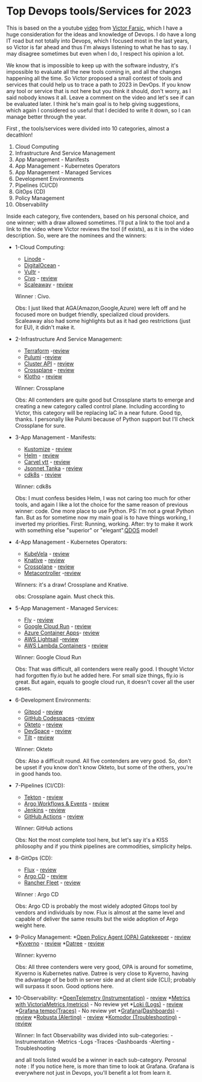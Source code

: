 # Top Devops tools/Services for 2023

This is based on the a youtube [video](https://youtu.be/-zKYT2I_WhE) from [Victor Farsic](https://twitter.com/vfarcic), which I have a huge consideration for the ideas and knowledge of Devops. I do have a long IT road but not totally into Devops, which I focused most in the last years, so Victor is far ahead and thus I'm always listening to what he has to say. I may disagree sometimes but even when I do, I respect his opinion a lot.

We know that is impossible to keep up with the software industry, it's impossible to evaluate all the new tools coming in, and all the changes happening all the time. So Victor proposed a small contest of tools and services that could help us to trace a path to 2023 in DevOps. If you know any tool or service that is not here but you think it should, don't worry, as I said nobody knows it all. Leave a comment on the video and let's see if can be evaluated later. I think he's main goal is to help giving suggestions, which again I considered so useful that I decided to write it down, so I can manage better through the year. 

First , the tools/services were divided into 10 categories, almost a decathlon!

 1. Cloud Computing
 2. Infrastructure And Service Management
 3. App Management - Manifests
 4. App Management - Kubernetes Operators
 5. App Management - Managed Services
 6. Development Environments
 7. Pipelines (CI/CD)
 8. GitOps (CD)
 9. Policy Management
 10. Observability

 Inside each category, five contenders, based on his personal choice, and one winner; with a draw allowed sometimes. I'll put a link to the tool and a link to the video where Victor reviews the tool (if exists), as it is in the video description. So, were are the nominees and the winners:
  
* 1-Cloud Computing:

    * [Linode](https://linode.com) - 
    * [DigitalOcean](https://digitalocean.com) -
    * [Vultr](https://vultur.com) -
    * [Civo](https://civo.com) - [review](https://www.youtube.com/watch?v=SwOIlzXLIw4&t=0s)
    * [Scaleaway](https://scaleaway.com) - [review](https://www.youtube.com/watch?v=VlBiLFaSi7Y&t=0s)

    Winner : Civo. 
    
    Obs: I just liked that AGA(Amazon,Google,Azure) were left off and he focused more on budget friendly, specialized cloud providers. Scaleaway also had some highlights but as it had geo restrictions (just for EU), it didn't make it. 
    
* 2-Infrastructure And Service Management:

    * [Terraform](https://terraform.io) -[review](https://www.youtube.com/watch?v=RaoKcJGchKM&t=0s)
    * [Pulumi](https://Pulumi.com) -[review](https://www.youtube.com/watch?v=oE3BUi_N0qc&t=0s)
    * [Cluster API](https://cluster-api.sigs.k8.io) - [review](https://www.youtube.com/watch?v=8yUDUhZ6ako&t=0s)
    * [Crossplane](https://crossplane.io) - [review](https://www.youtube.com/watch?v=n8KjVmuHm7A&t=0s)
    * [Klotho](https://klo.dev) - [review](https://www.youtube.com/watch?v=1xVU8CZIJeU&t=0s)

    Winner: Crossplane
    
    Obs: All contenders are quite good but Crossplane starts to emerge and creating a new category called control plane. Including according to Victor, this category will be replacing IaC in a near future. Good tip, thanks. I personally like Pulumi because of Python support but I'll check Crossplane for sure.

* 3-App Management - Manifests:

    * [Kustomize](https://kustomize.io) - [review](https://www.youtube.com/watch?v=Twtbg6LFnAg&t=0s)
    * [Helm](https://helm.sh) - [review](https://www.youtube.com/watch?v=ZMFYSm0ldQ0&t=0s)
    * [Carvel ytt](https://carvel.dev) - [review](https://www.youtube.com/watch?v=DLnXkH2keNg&t=0s)
    * [Jsonnet Tanka](https://tanka.dev) - [review](https://www.youtube.com/watch?v=-qpcsUXElYc&t=0s)
    * [cdk8s](https://cdk8s.io) - [review](https://www.youtube.com/watch?v=F2DKtax0NLU&t=0s)

    Winner: cdk8s

    Obs: I must confess besides Helm, I was not caring too much for other tools, and again I like a lot the choice for the same reason of previous winner: code. One more place to use Python. PS: I'm not a great Python fan. But as for sometime now my main goal is to have things working, I inverted my priorities. First: Running, working. After: try to make it work with something else "superior" or "elegant".[QDOS](https://youtu.be/R2Qh0O3Dt10) model!
    
* 4-App Management - Kubernetes Operators:
    
    * [KubeVela](https://kubevel.io) - [review](https://www.youtube.com/watch?v=2CBu6sOTtwk&t=0s)
    * [Knative](https://knative.dev) - [review](https://www.youtube.com/watch?v=8vrLEbwSu7U&t=0s)
    * [Crossplane](https://crossplane.io) - [review](https://www.youtube.com/watch?v=n8KjVmuHm7A&t=0s)
    * [Metacontroller](https://metacontroller.github.io/metacontroller/) -[review](https://www.youtube.com/watch?v=3xkLYOpXy2U&t=0s)

    Winners: it's a draw! Crossplane and Knative. 
    
    obs: Crossplane again. Must check this.  

* 5-App Management - Managed Services:
    
    * [Fly](https://fly.io) - [review](https://www.youtube.com/watch?v=tuPmhciyfIA&t=0s)
    * [Google Cloud Run](https://cloud.google.com/run) - [review](https://www.youtube.com/watch?v=Jq8MY1ZGjno&t=0s)
    * [Azure Container Apps](https://learn.microsoft.com/en-us/azure/container-apps/overview)- [review](https://www.youtube.com/watch?v=iV7WrsxExdY&t=0s)
    * [AWS Lightsail](https://aws.amazon.com/lightsail) -[review](https://www.youtube.com/watch?v=CWXrW2rgego&t=0s)
    * [AWS Lambda Containers](https://aws.amazon.com/lambda) - [review](https://www.youtube.com/watch?v=DsQbBVr-GwU&t=0s)

    Winner: Google Cloud Run 
    
    Obs: That was difficult, all contenders were really good. I thought Victor had forgotten fly.io but he added here. For small size things, fly.io is great. But again, equals to google cloud run, it doesn't cover all the user cases.
    
* 6-Development Environments:

    * [Gitpod](https://gitpod.io) - [review](https://www.youtube.com/watch?v=QV1fYt-7SLU&t=0s)
    * [GitHub Codespaces](https://github.com/features/codespaces) -[review](https://www.youtube.com/watch?v=tSQJwGcHsGY&t=0s)
    * [Okteto](https://okteto.com) - [review](https://www.youtube.com/watch?v=RTo9Pvo_yiY&t=0s)
    * [DevSpace](https://devspace.sh) - [review](https://www.youtube.com/watch?v=nQly_CEjJc4&t=0s)
    * [Tilt](https://tilt.dev) - [review](https://www.youtube.com/watch?v=fkODRlobR9I&t=0s)

    Winner: Okteto

    Obs: Also a difficult round. All five contenders are very good. So, don't be upset if you know don't know Okteto, but some of the others, you're in good hands too.

* 7-Pipelines (CI/CD):

    * [Tekton](https://tekton.dev) - [review](https://www.youtube.com/watch?v=7mvrpxz_BfE&t=0s)
    * [Argo Workflows & Events](https://argoproj.github.io/workflows) - [review](https://www.youtube.com/watch?v=UMaivwrAyTA&t=0s)
    * [Jenkins](https://jenkins.io) - [review](https://www.youtube.com/watch?v=2Kc3fUJANAc&t=0s)
    * [GitHub Actions](https://github.com/features/actions) - [review](https://www.youtube.com/watch?v=eZcAvTb0rbA&t=0s)
    
    Winner: GitHub actions

    Obs: Not the most complete tool here, but let's say it's a KISS philosophy and if you think pipelines are commodities, simplicity helps. 


* 8-GitOps (CD):
    
    * [Flux](https://fluxcd.io) - [review](https://www.youtube.com/watch?v=R6OeIgb7lUI&t=0s)
    * [Argo CD](https://argoproj.github.io/cd) - [review](https://www.youtube.com/watch?v=vpWQeoaiRM4&t=0s)
    * [Rancher Fleet](https://fleet.rancher.io) - [review](https://www.youtube.com/watch?v=rIH_2CUXmwM&t=0s)

    Winner : Argo CD

    Obs: Argo CD is probably the most widely adopted Gitops tool by vendors and individuals by now. Flux is almost at the same level and capable of deliver the same results but the wide adoption of Argo weight here.   
    
* 9-Policy Management:
    *[Open Policy Agent (OPA) Gatekeeper](https://open-policy-agent.github.io/gatekeeper/) - [review](https://www.youtube.com/watch?v=14lGc7xMAe4&t=0s)
    *[Kyverno](https://kyverno.io) - [review](https://www.youtube.com/watch?v=DREjzfTzNpA&t=0s)
    *[Datree](https://datree.io) - [review](https://www.youtube.com/watch?v=3jZTqCETW2w&t=0s)

    Winner: kyverno

    Obs: All three contenders were very good, OPA is around for sometime, Kyverno is Kubernetes native. Datree is very close to Kyverno, having the advantage of be both in server side and at client side (CLI); probably will surpass it soon. Good options here.   

* 10-Observability:
    *[OpenTelemetry (Instrumentation)](https://opentelemetry.io) - [review](https://www.youtube.com/watch?v=oe5YYh9mhzw&t=0s)
    *[Metrics with VictoriaMetrics (metrics)](https://victoriametrics.com) - No review yet
    *[Loki (Logs)](https://grafana.com/oss/loki) - [review](https://www.youtube.com/watch?v=XR_yWlOEGiA&t=0s)
    *[Grafana tempo(Traces)](https://grafana.com/oss/tempo) - No review yet
    *[Grafana(Dashboards)](https://grafana.com/oss/grafana) - [review](https://www.youtube.com/watch?v=XR_yWlOEGiA&t=0s)
    *[Robusta (Alerting)](https://robusta.dev) - [review](https://www.youtube.com/watch?v=2P76WVVua8w&t=0s)
    *[Komodor (Troubleshooting)](https://komodor.com) - [review](https://www.youtube.com/watch?v=GNPS0sAajQ0&t=0s)

    Winner: In fact Observability was divided into sub-categories:
        -Instrumentation
        -Metrics
        -Logs
        -Traces
        -Dashboards
        -Alerting
        -Troubleshooting
    
    and all tools listed would be a winner in each sub-category. Perosnal note : If you notice here, is more than time to look at Grafana. Grafana is everywhere not just in Devops, you'll benefit a lot from learn it. 





    




